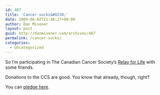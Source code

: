 ```yaml
---
id: 487
title: 'Cancer sucks&#8230;'
date: 2009-06-02T21:48:27+00:00
author: Dan Misener
layout: post
guid: http://danmisener.com/archives/487
permalink: /cancer-sucks/
categories:
  - Uncategorized
---
```

So I&#8217;m participating in The Canadian Cancer Society&#8217;s [Relay for Life](http://convio.cancer.ca/site/PageServer?pagename=RFL_CAN_home_accueil) with some friends.

Donations to the CCS are good. You know that already, though, right?

You can [pledge here](http://convio.cancer.ca/goto/misener).